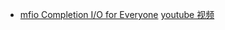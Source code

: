- [mfio Completion I/O for Everyone](https://blaz.is/blog/post/mfio-release/)
    [youtube 视频](https://www.youtube.com/watch?v=EBAC1KcjR28&ab_channel=h33p)
